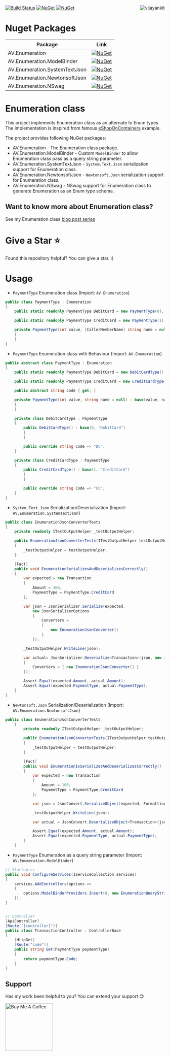 [![Build Status](https://dev.azure.com/ankitvijay/Enumeration/_apis/build/status/Enumeration-CI?branchName=master)](https://dev.azure.com/ankitvijay/Enumeration/_build/latest?definitionId=1&branchName=master) [![NuGet](https://img.shields.io/nuget/v/AV.Enumeration.svg)](https://www.nuget.org/packages/AV.Enumeration) [![NuGet](https://img.shields.io/nuget/dt/AV.Enumeration.svg)](https://www.nuget.org/packages/AV.Enumeration) <a href="https://twitter.com/vijayankit"><img src="https://img.shields.io/twitter/follow/vijayankit.svg?style=social&label=@vijayankit" alt="vijayankit" align="right" /></a>


# Nuget Packages
|  Package      | Link |
| ---------    | ---------| 
| AV.Enumeration | [![NuGet](https://img.shields.io/nuget/v/AV.Enumeration.svg)](https://www.nuget.org/packages/AV.Enumeration) |
| AV.Enumeration.ModelBinder | [![NuGet](https://img.shields.io/nuget/v/AV.Enumeration.ModelBinder.svg)](https://www.nuget.org/packages/AV.Enumeration.ModelBinder)|
| AV.Enumeration.SystemTextJson | [![NuGet](https://img.shields.io/nuget/v/AV.Enumeration.SystemTextJson.svg)](https://www.nuget.org/packages/AV.Enumeration.SystemTextJson)|
| AV.Enumeration.NewtonsoftJson | [![NuGet](https://img.shields.io/nuget/v/AV.Enumeration.NewtonsoftJson.svg)](https://www.nuget.org/packages/AV.Enumeration.NewtonsoftJson)|
| AV.Enumeration.NSwag | [![NuGet](https://img.shields.io/nuget/v/AV.Enumeration.NSwag.svg)](https://www.nuget.org/packages/AV.Enumeration.NSwag)|
 
# Enumeration class
This project implements Enumeration class as an alternate to Enum types. The implementation is inspired from famous [eShopOnContainers](https://github.com/dotnet-architecture/eShopOnContainers/blob/dev/src/Services/Ordering/Ordering.Domain/SeedWork/Enumeration.cs) example.

The project provides following NuGet packages:

- AV.Enumeration - The Enumeration class package.
- AV.Enumeration.ModelBinder - Custom `ModelBinder` to allow Enumeration class pass as a query string parameter.
- AV.Enumeration.SystemTextJson - `System.Text.Json` serialization support for Enumeration class.
- AV.Enumeration.NewtonsoftJson - `Newtonsoft.Json` serialization support for Enumeration class. 
- AV.Enumeration.NSwag - NSwag support for Enumeration class to generate Enumeration as an Enum type schema.


## Want to know more about Enumeration class?
See my Enumeration class [blog post series]( https://ankitvijay.net/2020/06/12/series-enumeration-classes-ddd-and-beyond/)

# Give a Star ⭐️
Found this repository helpful? You can give a star. :)

# Usage

- `PaymentType` Enumeration class  (Import: `AV.Enumeration`)

```csharp
public class PaymentType : Enumeration
{
    public static readonly PaymentType DebitCard = new PaymentType(0);

    public static readonly PaymentType CreditCard = new PaymentType(1);

    private PaymentType(int value, [CallerMemberName] string name = null) : base(value, name)
    {
    }
}
````

- `PaymentType` Enumeration class with Behaviour  (Import: `AV.Enumeration`)

```csharp
public abstract class PaymentType : Enumeration
{
    public static readonly PaymentType DebitCard = new DebitCardType();

    public static readonly PaymentType CreditCard = new CreditCardType();

    public abstract string Code { get; }

    private PaymentType(int value, string name = null) : base(value, name)
    {
    }

    private class DebitCardType : PaymentType
    {
        public DebitCardType() : base(0, "DebitCard")
        {
        }

        public override string Code => "DC";
    }

    private class CreditCardType : PaymentType
    {
        public CreditCardType() : base(1, "CreditCard")
        {
        }

        public override string Code => "CC";
    }
}
```


- `System.Text.Json` Serialization/Deserialization (Import: `AV.Enumeration.SystemTextJson`)

```csharp
public class EnumerationJsonConverterTests
{
    private readonly ITestOutputHelper _testOutputHelper;

    public EnumerationJsonConverterTests(ITestOutputHelper testOutputHelper)
    {
        _testOutputHelper = testOutputHelper;
    }

    [Fact]
    public void EnumerationSerializesAndDeserializesCorrectly()
    {
        var expected = new Transaction
        {
            Amount = 100,
            PaymentType = PaymentType.CreditCard
        };

        var json = JsonSerializer.Serialize(expected,
            new JsonSerializerOptions
            {
                Converters =
                {
                    new EnumerationJsonConverter()
                }
            });

        _testOutputHelper.WriteLine(json);

        var actual= JsonSerializer.Deserialize<Transaction>(json, new JsonSerializerOptions()
        {
            Converters = { new EnumerationJsonConverter() }
        });

        Assert.Equal(expected.Amount, actual.Amount);
        Assert.Equal(expected.PaymentType, actual.PaymentType);
    }
}
```

- `Newtonsoft.Json` Serialization/Deserialization (Import: `AV.Enumeration.NewtonsoftJson`)

```csharp
public class EnumerationJsonConverterTests
    {
        private readonly ITestOutputHelper _testOutputHelper;

        public EnumerationJsonConverterTests(ITestOutputHelper testOutputHelper)
        {
            _testOutputHelper = testOutputHelper;
        }

        [Fact]
        public void EnumerationIsSerializesAndDeserializesCorrectly()
        {
            var expected = new Transaction
            {
                Amount = 100,
                PaymentType = PaymentType.CreditCard
            };

            var json = JsonConvert.SerializeObject(expected, Formatting.Indented, new EnumerationJsonConverter());

            _testOutputHelper.WriteLine(json);

            var actual = JsonConvert.DeserializeObject<Transaction>(json, new EnumerationJsonConverter());

            Assert.Equal(expected.Amount, actual.Amount);
            Assert.Equal(expected.PaymentType, actual.PaymentType);
        }
    }
```

- `PaymentType` Enumeration as a query string parameter (Import: `AV.Enumeration.ModelBinder`)

```csharp
// Startup.cs
public void ConfigureServices(IServiceCollection services)
{
    services.AddControllers(options =>
    {
        options.ModelBinderProviders.Insert(0, new EnumerationQueryStringModelBinderProvider());
    });
}
```

```csharp

// Controller
[ApiController]
[Route("[controller]")]
public class TransactionController : ControllerBase
{
    [HttpGet]
    [Route("code")]
    public string Get(PaymentType paymentType)
    {
        return paymentType.Code;
    }
}
```

## Support
Has my work been helpful to you? You can extend your support :blush:

<a href="https://www.buymeacoffee.com/ankitvijay" target="_blank"><img src="https://cdn.buymeacoffee.com/buttons/default-red.png" alt="Buy Me A Coffee" width="150"  ></a>

